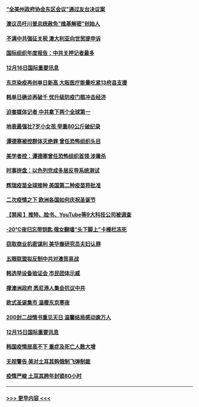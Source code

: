 #### [“全美州政府协会东区会议”通过友台决议案](../pages/prog202/a103011555.md?t=12170351) 
#### [澳议员吁川普总统赦免“维基解密”创始人](../pages/prog202/a103011557.md?t=12170351) 
#### [不满中共强征关税 澳大利亚向世贸提申诉](../pages/prog202/a103011459.md?t=12170351) 
#### [国际组织年度报告：中共关押记者最多](../pages/prog202/a103011454.md?t=12170351) 
#### [12月16日国际重要讯息](../pages/prog202/a103011232.md?t=12170351) 
#### [东京染疫再创单日新高 大阪医疗能量吃紧13府县支援](../pages/prog202/a103011137.md?t=12170351) 
#### [韩单日确诊再破千 忧升级防疫门槛冲击经济](../pages/prog202/a103011115.md?t=12170351) 
#### [迫害媒体记者 中共拿下两个全球第一](../pages/prog202/a103011027.md?t=12170351) 
#### [地表最强壮7岁小女孩 举重80公斤破纪录](../pages/prog202/a103010990.md?t=12170351) 
#### [谭德塞被控群体灭绝罪 曾任恐怖组织头目](../pages/prog202/a103010972.md?t=12170351) 
#### [美学者控：谭德塞曾任恐怖组织首领 涉屠杀](../pages/prog202/a103010847.md?t=12170351) 
#### [时事拼盘：以色列完成多层反导系统测试](../pages/prog202/a103010759.md?t=12170351) 
#### [辉瑞疫苗全球接种 美国第二种疫苗将批准](../pages/prog202/a103010743.md?t=12170351) 
#### [二次疫情之下 欧洲各国如何庆祝圣诞节](../pages/prog202/a103010734.md?t=12170351) 
#### [【禁闻 】推特、脸书、YouTube等9大科技公司被调查](../pages/prog202/a103010674.md?t=12170351) 
#### [-20℃夜归忘带钥匙 俄女翻墙“头下脚上”卡栅栏冻死](../pages/prog202/a103010406.md?t=12170351) 
#### [窃取商业机密谋利 美华裔研究员夫妇认罪](../pages/prog202/a103010579.md?t=12170351) 
#### [五眼联盟拟反制中共对澳贸易战](../pages/prog202/a103010574.md?t=12170351) 
#### [韩选举设备验证会 市民团体示威](../pages/prog202/a103010459.md?t=12170351) 
#### [撑澳洲政府 悉尼港人集会抗议中共](../pages/prog202/a103010374.md?t=12170351) 
#### [欧式圣诞集市 温暖东京寒夜](../pages/prog202/a103010316.md?t=12170351) 
#### [200封二战情书重见天日 温馨结局感动逾万人](../pages/prog202/a103010270.md?t=12170351) 
#### [12月15日国际重要讯息](../pages/prog202/a103010305.md?t=12170351) 
#### [韩国疫情居高不下 重症及死亡人数大增](../pages/prog202/a103010218.md?t=12170351) 
#### [无视警告 美对土耳其购俄制飞弹制裁](../pages/prog202/a103010083.md?t=12170351) 
#### [疫情严峻 土耳其跨年封锁80小时](../pages/prog202/a103010060.md?t=12170351) 

----
#### [ >>> 更早内容 <<< ](../indexes/prog202-earlier.md)
